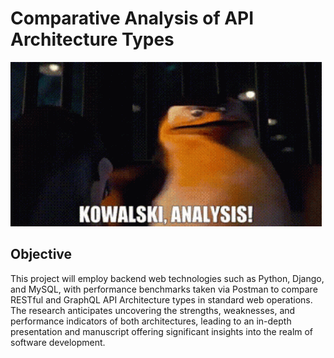 # Comparative Analysis of API Architecture Types 	
![gif of skipper](penguins-of-madagascar-skipper.gif)




## Objective 

This project will employ backend web technologies such as Python, Django, and MySQL, with performance benchmarks taken via Postman to compare RESTful and GraphQL API Architecture types in standard web operations. The research anticipates uncovering the strengths, weaknesses, and performance indicators of both architectures, leading to an in-depth presentation and manuscript offering significant insights into the realm of software development.


 
